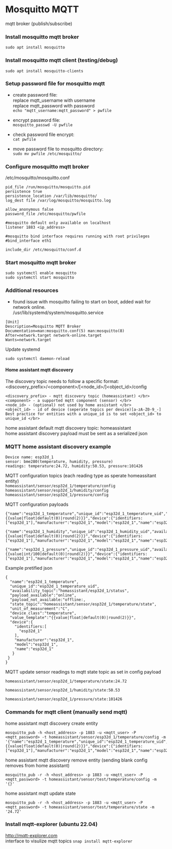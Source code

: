 # Mosquitto MQTT
mqtt broker (publish/subscribe)

### Install mosquitto mqtt broker
```
sudo apt install mosquitto
```

### Install mosquitto mqtt client (testing/debug)
```
sudo apt install mosquitto-clients
```

### Setup password file for mosquitto mqtt
  - create password file: </br>
  replace mqtt_username with username </br>
  replace mqtt_password with password </br>
  ```echo "mqtt_username:mqtt_password" > pwfile```
  
  - encrypt password file: </br>
  ```mosquitto_passwd -U pwfile```
  
  - check password file encrypt: </br>
  ```cat pwfile```
  
  - move password file to mosquitto directory: </br>
  ```sudo mv pwfile /etc/mosquitto/```
  
### Configure mosquitto mqtt broker
/etc/mosquitto/mosquitto.conf
```
pid_file /run/mosquitto/mosquitto.pid
persistence true
persistence_location /var/lib/mosquitto/
log_dest file /var/log/mosquitto/mosquitto.log

allow_anonymous false
password_file /etc/mosquitto/pwfile

#mosquitto default only available on localhost
listener 1883 <ip_address>

#mosquitto bind interface requires running with root privileges
#bind_interface eth1

include_dir /etc/mosquitto/conf.d
```

### Start mosquitto mqtt broker
```
sudo systemctl enable mosquitto
sudo systemctl start mosquitto
```

### Additional resources
  - found issue with mosquitto failing to start on boot, added wait for network online. </br>
  /usr/lib/systemd/system/mosquitto.service
  ```
  [Unit]
  Description=Mosquitto MQTT Broker
  Documentation=man:mosquitto.conf(5) man:mosquitto(8)
  After=network.target network-online.target
  Wants=network.target
  ```
  Update systemd
  ```
  sudo systemctl daemon-reload
  ```
  
#### Home assistant mqtt discovery
The discovery topic needs to follow a specific format: </br>
<discovery_prefix>/\<component>/[<node_id>/]<object_id>/config
```
<discovery_prefix> - mqtt discovery topic (homeassistant) </br>
<component> - a supported mqtt component (sensor) </br>
<node_id> - (optional) not used by home assistant </br>
<object_id> - id of device (seperate topics per device)[a-zA-Z0-9_-] Best practice for entities with a unique_id is to set <object_id> to unique_id </br>
```

home assistant default mqtt discovery topic: homeassistant </br>
home assistant discovery payload must be sent as a serialized json </br>

### MQTT home assistant discovery example
```
Device name: esp32d_1
sensor: bme280(temperature, humidity, pressure)
readings: temperature:24.72, humidity:50.53, pressure:101426
```

MQTT configuration topics (each reading type as sperate homeassitant entity)</br>
```homeassistant/sensor/esp32d_1/temperature/config``` </br>
```homeassistant/sensor/esp32d_1/humidity/config``` </br>
```homeassistant/sensor/esp32d_1/pressure/config``` </br>

MQTT configuration payloads
```
{"name":"esp32d_1_temperature","unique_id":"esp32d_1_temperature_uid","availability_topic":"homassistant/esp32d_1/status","payload_available":"online","payload_not_available:"offline:,"state_topic":"homeassistant/sensor/esp32d_1/temperature/state","unit_of_measurement":"C","device_class":"temperature","value_template":"{{value|float|default(0)|round(2)}}","device":{"identifiers:["esp32d_1"],"manufacturer":"esp32d_1","model":"esp32d_1","name":"esp32d_1"}}
```
```
{"name":"esp32d_1_humidity","unique_id":"esp32d_1_humidity_uid","availability_topic":"homassistant/esp32d_1/status","payload_available":"online","payload_not_available:"offline:,"state_topic":"homeassistant/sensor/esp32d_1/humidity/state","unit_of_measurement":"%","device_class":"humidity","value_template":"{{value|float|default(0)|round(2)}}","device":{"identifiers:["esp32d_1"],"manufacturer":"esp32d_1","model":"esp32d_1","name":"esp32d_1"}}
```
```
{"name":"esp32d_1_pressure","unique_id":"esp32d_1_pressure_uid","availability_topic":"homassistant/esp32d_1/status","payload_available":"online","payload_not_available:"offline:,"state_topic":"homeassistant/sensor/esp32d_1/pressure/state","unit_of_measurement":"hPa","device_class":"pressure","value_template":"{{value|int/100|default(0)|round(2)}}","device":{"identifiers:["esp32d_1"],"manufacturer":"esp32d_1","model":"esp32d_1","name":"esp32d_1"}}
```

Example pretified json
```
{
  "name":"esp32d_1_temperature",
  "unique_id":"esp32d_1_temperature_uid",
  "availability_topic":"homassistant/esp32d_1/status",
  "payload_available":"online",
  "payload_not_available:"offline:,
  "state_topic":"homeassistant/sensor/esp32d_1/temperature/state",
  "unit_of_measurement":"C",
  "device_class":"temperature",
  "value_template":"{{value|float|default(0)|round(2)}}",
  "device":{
    "identifiers:[
      "esp32d_1"
    ],
    "manufacturer":"esp32d_1",
    "model":"esp32d_1",
    "name":"esp32d_1"
   }
 }
}
```

MQTT update sensor readings to mqtt state topic as set in config payload
```
homeassistant/sensor/esp32d_1/temperature/state:24.72
```
```
homeassistant/sensor/esp32d_1/humidity/state:50.53
```
```
homeassistant/sensor/esp32d_1/pressure/state:101426
```

### Commands for mqtt client (manually send mqtt)
home assistant mqtt discovery create entity
```
mosquitto_pub -h <host_address> -p 1883 -u <mqtt_user> -P <mqtt_password> -t homeassistant/sensor/esp32d_1/temperature/config -m '{"name":"esp32d_1_temperature","unique_id":"esp32d_1_temperature_uid","availability_topic":"homassistant/esp32d_1/status","payload_available":"online","payload_not_available:"offline:,"state_topic":"homeassistant/sensor/esp32d_1/temperature/state","unit_of_measurement":"C","device_class":"temperature","value_template":"{{value|float|default(0)|round(2)}}","device":{"identifiers:["esp32d_1"],"manufacturer":"esp32d_1","model":"esp32d_1","name":"esp32d_1"}}'
```

home assistant mqtt discovery remove entity (sending blank config removes from home assistant)
```
mosquitto_pub -r -h <host_address> -p 1883 -u <mqtt_user> -P <mqtt_password> -t homeassistant/sensor/test/temperature/config -m '{}'
```

home assistant mqtt update state
```
mosquitto_pub -r -h <host_address> -p 1883 -u <mqtt_user> -P <mqtt_password> -t homeassistant/sensor/test/temperature/state -m '24.72'
```

### Install mqtt-explorer (ubuntu 22.04)
http://mqtt-explorer.com </br>
interface to visulize mqtt topics
``` snap install mqtt-explorer ```
